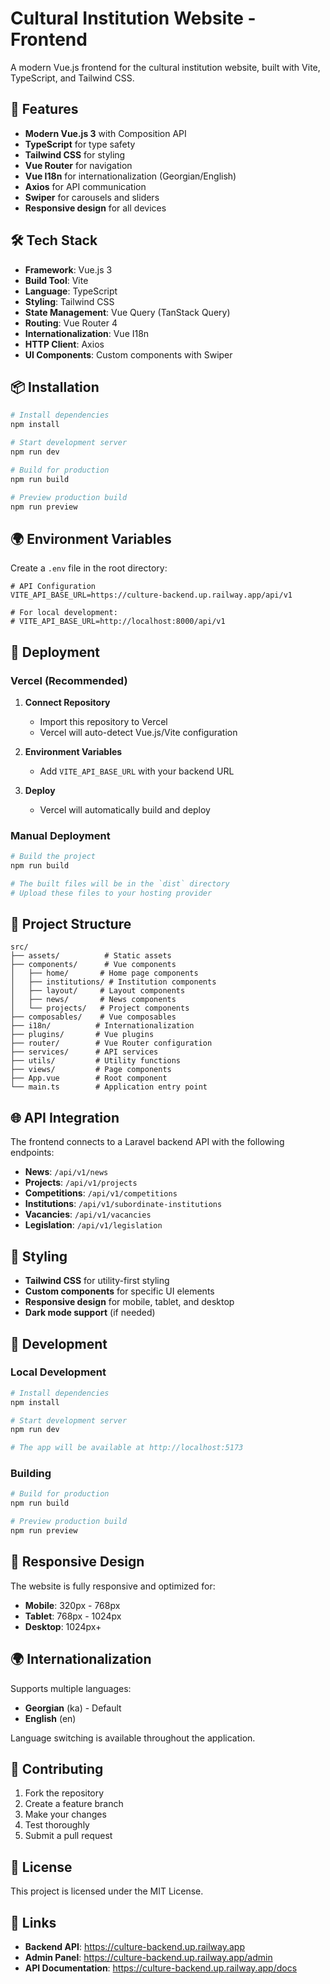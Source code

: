 # Cultural Institution Website - Frontend

A modern Vue.js frontend for the cultural institution website, built with Vite, TypeScript, and Tailwind CSS.

## 🚀 Features

- **Modern Vue.js 3** with Composition API
- **TypeScript** for type safety
- **Tailwind CSS** for styling
- **Vue Router** for navigation
- **Vue I18n** for internationalization (Georgian/English)
- **Axios** for API communication
- **Swiper** for carousels and sliders
- **Responsive design** for all devices

## 🛠️ Tech Stack

- **Framework**: Vue.js 3
- **Build Tool**: Vite
- **Language**: TypeScript
- **Styling**: Tailwind CSS
- **State Management**: Vue Query (TanStack Query)
- **Routing**: Vue Router 4
- **Internationalization**: Vue I18n
- **HTTP Client**: Axios
- **UI Components**: Custom components with Swiper

## 📦 Installation

```bash
# Install dependencies
npm install

# Start development server
npm run dev

# Build for production
npm run build

# Preview production build
npm run preview
```

## 🌍 Environment Variables

Create a `.env` file in the root directory:

```env
# API Configuration
VITE_API_BASE_URL=https://culture-backend.up.railway.app/api/v1

# For local development:
# VITE_API_BASE_URL=http://localhost:8000/api/v1
```

## 🚀 Deployment

### Vercel (Recommended)

1. **Connect Repository**
   - Import this repository to Vercel
   - Vercel will auto-detect Vue.js/Vite configuration

2. **Environment Variables**
   - Add `VITE_API_BASE_URL` with your backend URL

3. **Deploy**
   - Vercel will automatically build and deploy

### Manual Deployment

```bash
# Build the project
npm run build

# The built files will be in the `dist` directory
# Upload these files to your hosting provider
```

## 📁 Project Structure

```
src/
├── assets/          # Static assets
├── components/      # Vue components
│   ├── home/       # Home page components
│   ├── institutions/ # Institution components
│   ├── layout/     # Layout components
│   ├── news/       # News components
│   └── projects/   # Project components
├── composables/    # Vue composables
├── i18n/          # Internationalization
├── plugins/       # Vue plugins
├── router/        # Vue Router configuration
├── services/      # API services
├── utils/         # Utility functions
├── views/         # Page components
├── App.vue        # Root component
└── main.ts        # Application entry point
```

## 🌐 API Integration

The frontend connects to a Laravel backend API with the following endpoints:

- **News**: `/api/v1/news`
- **Projects**: `/api/v1/projects`
- **Competitions**: `/api/v1/competitions`
- **Institutions**: `/api/v1/subordinate-institutions`
- **Vacancies**: `/api/v1/vacancies`
- **Legislation**: `/api/v1/legislation`

## 🎨 Styling

- **Tailwind CSS** for utility-first styling
- **Custom components** for specific UI elements
- **Responsive design** for mobile, tablet, and desktop
- **Dark mode support** (if needed)

## 🔧 Development

### Local Development

```bash
# Install dependencies
npm install

# Start development server
npm run dev

# The app will be available at http://localhost:5173
```

### Building

```bash
# Build for production
npm run build

# Preview production build
npm run preview
```

## 📱 Responsive Design

The website is fully responsive and optimized for:
- **Mobile**: 320px - 768px
- **Tablet**: 768px - 1024px
- **Desktop**: 1024px+

## 🌍 Internationalization

Supports multiple languages:
- **Georgian** (ka) - Default
- **English** (en)

Language switching is available throughout the application.

## 🤝 Contributing

1. Fork the repository
2. Create a feature branch
3. Make your changes
4. Test thoroughly
5. Submit a pull request

## 📄 License

This project is licensed under the MIT License.

## 🔗 Links

- **Backend API**: https://culture-backend.up.railway.app
- **Admin Panel**: https://culture-backend.up.railway.app/admin
- **API Documentation**: https://culture-backend.up.railway.app/docs
